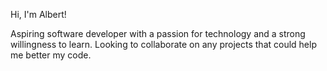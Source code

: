 
Hi, I'm Albert!  

  Aspiring software developer with a passion for technology and a strong willingness to learn.
  Looking to collaborate on any projects that could help me better my code.

  
